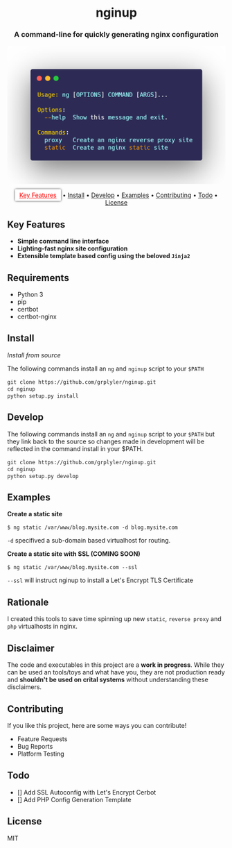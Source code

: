 
<h1 align="center">
  nginup
</h1>

<h3 align="center">A command-line for quickly generating nginx configuration</h3>

![](carbon.png)

<p align="center">
  <a href="#key-features" style="color: red; padding-left: 10px; padding-right: 10px; padding-top: 5px; padding-bottom: 5px; border-radius: 3px; background-color: white; box-shadow: 0px 0px 5px 0px rgba(0,0,0,0.75);">Key Features</a> •
  <a href="#install">Install</a> •
  <a href="#develop">Develop</a> •
  <a href="#examples">Examples</a> •
  <a href="#contributing">Contributing</a> •
  <a href="#Todo">Todo</a> •
  <a href="#license">License</a>
</p>


## Key Features
* **Simple command line interface**
* **Lighting-fast nginx site configuration**
* **Extensible template based config using the beloved `Jinja2`**


## Requirements

* Python 3
* pip
* certbot
* certbot-nginx

## Install

*Install from source*

The following commands install an `ng` and `nginup` script to your `$PATH`

```
git clone https://github.com/grplyler/nginup.git
cd nginup
python setup.py install
```

## Develop

The following commands install an `ng` and `nginup` script to your `$PATH`
but they link back to the source so changes made in development will be reflected
in the command install in your $PATH.

```
git clone https://github.com/grplyler/nginup.git
cd nginup
python setup.py develop
```

## Examples


**Create a static site**
```
$ ng static /var/www/blog.mysite.com -d blog.mysite.com
```

`-d` specifived a sub-domain based virtualhost for routing.

**Create a static site with SSL (COMING SOON)**

```
$ ng static /var/www/blog.mysite.com --ssl
```

`--ssl` will instruct nginup to install a Let's Encrypt TLS Certificate

## Rationale

I created this tools to save time spinning up new `static`, `reverse proxy` and `php` virtualhosts in nginx.

## Disclaimer

The code and executables in this project are a **work in progress**. While they can be used an tools/toys and what have you, they are not production ready and **shouldn't be used on crital systems** without understanding these disclaimers. 


## Contributing

If you like this project, here are some ways you can contribute!

* Feature Requests
* Bug Reports
* Platform Testing

## Todo

* [] Add SSL Autoconfig with Let's Encrypt Cerbot
* [] Add PHP Config Generation Template

## License

MIT


